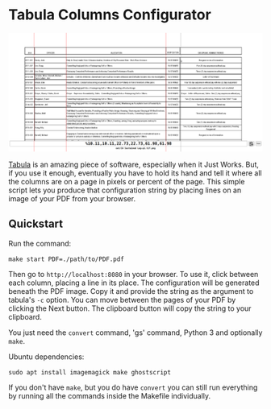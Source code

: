 # Tabula Columns Configurator

![Tabula Columns Configurator screenshot](https://github.com/brandonrobertz/tabula-draw-columns/blob/main/screenshot.png)

[Tabula](https://github.com/tabulapdf/tabula-java) is an amazing piece of software, especially when it Just Works. But, if you use it enough, eventually you have to hold its hand and tell it where all the columns are on a page in pixels or percent of the page. This simple script lets you produce that configuration string by placing lines on an image of your PDF from your browser.

## Quickstart

Run the command:

    make start PDF=./path/to/PDF.pdf

Then go to `http://localhost:8080` in your browser.
To use it, click between each column, placing a line in its place. The configuration will be generated beneath the PDF image. Copy it and provide the string as the argument to tabula's `-c` option. You can move between the pages of your PDF by clicking the Next button. The clipboard button will copy the string to your clipboard.

You just need the `convert` command, 'gs' command, Python 3 and optionally `make`.

Ubuntu dependencies:

    sudo apt install imagemagick make ghostscript

If you don't have `make`, but you do have `convert` you can still run everything by running all the commands inside the Makefile individually.
